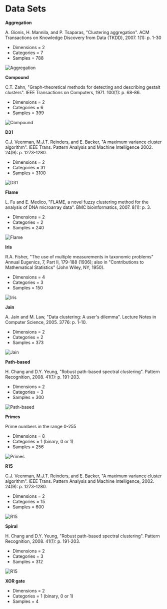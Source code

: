 # Data Sets

**Aggregation**

A. Gionis, H. Mannila, and P. Tsaparas, "Clustering aggregation". ACM Transactions on Knowledge Discovery from Data (TKDD), 2007. 1(1): p. 1-30

* Dimensions = 2
* Categories = 7
* Samples = 788

![Aggregation](/DataSets/Visualizations/Aggregation.png)

**Compound**

C.T. Zahn, "Graph-theoretical methods for detecting and describing gestalt clusters". IEEE Transactions on Computers, 1971. 100(1): p. 68-86.

* Dimensions = 2
* Categories = 6
* Samples = 399

![Compound](/DataSets/Visualizations/Compound.png)

**D31**

C.J. Veenman, M.J.T. Reinders, and E. Backer, "A maximum variance cluster algorithm". IEEE Trans. Pattern Analysis and Machine Intelligence 2002. 24(9): p. 1273-1280. 

* Dimensions = 2
* Categories = 31
* Samples = 3100

![D31](/DataSets/Visualizations/D31.png)

**Flame**

L. Fu and E. Medico, "FLAME, a novel fuzzy clustering method for the analysis of DNA microarray data". BMC bioinformatics, 2007. 8(1): p. 3.

* Dimensions = 2
* Categories = 2
* Samples = 240

![Flame](/DataSets/Visualizations/flame.png)

**Iris**

R.A. Fisher, "The use of multiple measurements in taxonomic problems" Annual Eugenics, 7, Part II, 179-188 (1936); also in "Contributions to Mathematical Statistics" (John Wiley, NY, 1950).

* Dimensions = 4
* Categories = 3
* Samples = 150

![Iris](/DataSets/Visualizations/Iris.png)

**Jain**

A. Jain and M. Law, "Data clustering: A user's dilemma". Lecture Notes in Computer Science, 2005. 3776: p. 1-10. 

* Dimensions = 2
* Categories = 2
* Samples = 373

![Jain](/DataSets/Visualizations/jain.png)

**Path-based**

H. Chang and D.Y. Yeung, "Robust path-based spectral clustering". Pattern Recognition, 2008. 41(1): p. 191-203. 

* Dimensions = 2
* Categories = 3
* Samples = 300

![Path-based](/DataSets/Visualizations/pathbased.png)

**Primes**

Prime numbers in the range 0-255

* Dimensions = 8
* Categories = 1 (binary, 0 or 1)
* Samples = 256

![Primes](/DataSets/Visualizations/primes.png)

**R15**

C.J. Veenman, M.J.T. Reinders, and E. Backer, "A maximum variance cluster algorithm". IEEE Trans. Pattern Analysis and Machine Intelligence, 2002. 24(9): p. 1273-1280. 

* Dimensions = 2
* Categories = 15
* Samples = 600

![R15](/DataSets/Visualizations/R15.png)

**Spiral**

H. Chang and D.Y. Yeung, "Robust path-based spectral clustering". Pattern Recognition, 2008. 41(1): p. 191-203. 

* Dimensions = 2
* Categories = 3
* Samples = 312

![R15](/DataSets/Visualizations/spiral.png)

**XOR gate**

* Dimensions = 2
* Categories = 1 (binary, 0 or 1)
* Samples = 4
